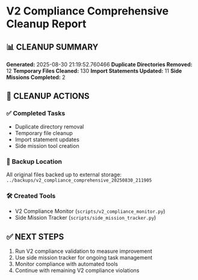 # V2 Compliance Comprehensive Cleanup Report

## 📊 **CLEANUP SUMMARY**

**Generated:** 2025-08-30 21:19:52.760466
**Duplicate Directories Removed:** 12
**Temporary Files Cleaned:** 130
**Import Statements Updated:** 11
**Side Missions Completed:** 2

## 🎯 **CLEANUP ACTIONS**

### ✅ **Completed Tasks**
- Duplicate directory removal
- Temporary file cleanup
- Import statement updates
- Side mission tool creation

### 📁 **Backup Location**
All original files backed up to external storage: `../backups/v2_compliance_comprehensive_20250830_211905`

### 🛠️ **Created Tools**
- V2 Compliance Monitor (`scripts/v2_compliance_monitor.py`)
- Side Mission Tracker (`scripts/side_mission_tracker.py`)

## ✅ **NEXT STEPS**

1. Run V2 compliance validation to measure improvement
2. Use side mission tracker for ongoing task management
3. Monitor compliance with automated tools
4. Continue with remaining V2 compliance violations
